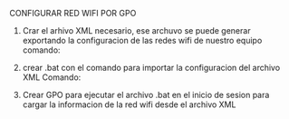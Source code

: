 CONFIGURAR RED WIFI POR GPO

1. Crar el arhivo XML necesario, ese archuvo se puede generar exportando la configuracion de las redes wifi de nuestro equipo comando:

2. crear .bat con el comando para importar la configuracion del archivo XML Comando:

3. Crear GPO para ejecutar el archivo .bat en el inicio de sesion para cargar la informacion de la red wifi desde el archivo XML

